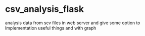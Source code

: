 # csv_analysis_flask
analysis data from scv files in web server and give some option to Implementation useful things and with graph
